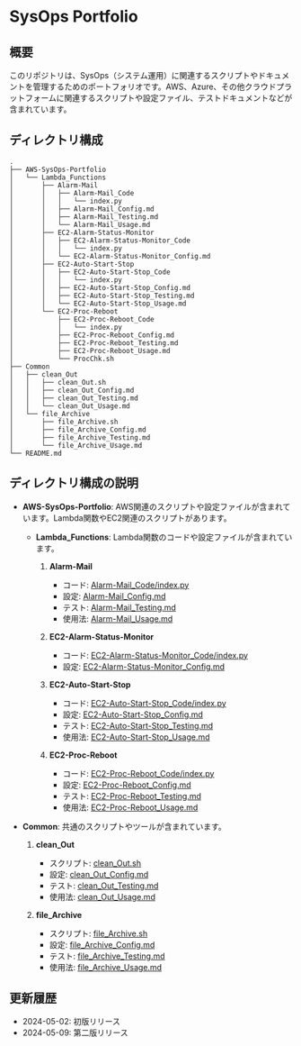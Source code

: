 # SysOps Portfolio

## 概要

このリポジトリは、SysOps（システム運用）に関連するスクリプトやドキュメントを管理するためのポートフォリオです。AWS、Azure、その他クラウドプラットフォームに関連するスクリプトや設定ファイル、テストドキュメントなどが含まれています。

## ディレクトリ構成
```
.
├── AWS-SysOps-Portfolio
│   └── Lambda_Functions
│       ├── Alarm-Mail
│       │   ├── Alarm-Mail_Code
│       │   │   └── index.py
│       │   ├── Alarm-Mail_Config.md
│       │   ├── Alarm-Mail_Testing.md
│       │   └── Alarm-Mail_Usage.md
│       ├── EC2-Alarm-Status-Monitor
│       │   ├── EC2-Alarm-Status-Monitor_Code
│       │   │   └── index.py
│       │   └── EC2-Alarm-Status-Monitor_Config.md
│       ├── EC2-Auto-Start-Stop
│       │   ├── EC2-Auto-Start-Stop_Code
│       │   │   └── index.py
│       │   ├── EC2-Auto-Start-Stop_Config.md
│       │   ├── EC2-Auto-Start-Stop_Testing.md
│       │   └── EC2-Auto-Start-Stop_Usage.md
│       └── EC2-Proc-Reboot
│           ├── EC2-Proc-Reboot_Code
│           │   └── index.py
│           ├── EC2-Proc-Reboot_Config.md
│           ├── EC2-Proc-Reboot_Testing.md
│           ├── EC2-Proc-Reboot_Usage.md
│           └── ProcChk.sh
├── Common
│   ├── clean_Out
│   │   ├── clean_Out.sh
│   │   ├── clean_Out_Config.md
│   │   ├── clean_Out_Testing.md
│   │   └── clean_Out_Usage.md
│   └── file_Archive
│       ├── file_Archive.sh
│       ├── file_Archive_Config.md
│       ├── file_Archive_Testing.md
│       └── file_Archive_Usage.md
└── README.md
```

## ディレクトリ構成の説明

- **AWS-SysOps-Portfolio**: AWS関連のスクリプトや設定ファイルが含まれています。Lambda関数やEC2関連のスクリプトがあります。
  - **Lambda_Functions**: Lambda関数のコードや設定ファイルが含まれています。
    1. **Alarm-Mail**
        - コード: [Alarm-Mail_Code/index.py](AWS-SysOps-Portfolio/Lambda_Functions/Alarm-Mail/Alarm-Mail_Code/index.py)
        - 設定: [Alarm-Mail_Config.md](AWS-SysOps-Portfolio/Lambda_Functions/Alarm-Mail/Alarm-Mail_Config.md)
        - テスト: [Alarm-Mail_Testing.md](AWS-SysOps-Portfolio/Lambda_Functions/Alarm-Mail/Alarm-Mail_Testing.md)
        - 使用法: [Alarm-Mail_Usage.md](AWS-SysOps-Portfolio/Lambda_Functions/Alarm-Mail/Alarm-Mail_Usage.md)

    2. **EC2-Alarm-Status-Monitor**
        - コード: [EC2-Alarm-Status-Monitor_Code/index.py](AWS-SysOps-Portfolio/Lambda_Functions/EC2-Alarm-Status-Monitor/EC2-Alarm-Status-Monitor_Code/index.py)
        - 設定: [EC2-Alarm-Status-Monitor_Config.md](AWS-SysOps-Portfolio/Lambda_Functions/EC2-Alarm-Status-Monitor/EC2-Alarm-Status-Monitor_Config.md)

    3. **EC2-Auto-Start-Stop**
        - コード: [EC2-Auto-Start-Stop_Code/index.py](AWS-SysOps-Portfolio/Lambda_Functions/EC2-Auto-Start-Stop/EC2-Auto-Start-Stop_Code/index.py)
        - 設定: [EC2-Auto-Start-Stop_Config.md](AWS-SysOps-Portfolio/Lambda_Functions/EC2-Auto-Start-Stop/EC2-Auto-Start-Stop_Config.md)
        - テスト: [EC2-Auto-Start-Stop_Testing.md](AWS-SysOps-Portfolio/Lambda_Functions/EC2-Auto-Start-Stop/EC2-Auto-Start-Stop_Testing.md)
        - 使用法: [EC2-Auto-Start-Stop_Usage.md](AWS-SysOps-Portfolio/Lambda_Functions/EC2-Auto-Start-Stop/EC2-Auto-Start-Stop_Usage.md)

    4. **EC2-Proc-Reboot**
        - コード: [EC2-Proc-Reboot_Code/index.py](AWS-SysOps-Portfolio/Lambda_Functions/EC2-Proc-Reboot/EC2-Proc-Reboot_Code/index.py)
        - 設定: [EC2-Proc-Reboot_Config.md](AWS-SysOps-Portfolio/Lambda_Functions/EC2-Proc-Reboot/EC2-Proc-Reboot_Config.md)
        - テスト: [EC2-Proc-Reboot_Testing.md](AWS-SysOps-Portfolio/Lambda_Functions/EC2-Proc-Reboot/EC2-Proc-Reboot_Testing.md)
        - 使用法: [EC2-Proc-Reboot_Usage.md](AWS-SysOps-Portfolio/Lambda_Functions/EC2-Proc-Reboot/EC2-Proc-Reboot_Usage.md)

- **Common**: 共通のスクリプトやツールが含まれています。
    1. **clean_Out**
        - スクリプト: [clean_Out.sh](Common/clean_Out/clean_Out.sh)
        - 設定: [clean_Out_Config.md](Common/clean_Out/clean_Out_Config.md)
        - テスト: [clean_Out_Testing.md](Common/clean_Out/clean_Out_Testing.md)
        - 使用法: [clean_Out_Usage.md](Common/clean_Out/clean_Out_Usage.md)

    2. **file_Archive**
        - スクリプト: [file_Archive.sh](Common/file_Archive/file_Archive.sh)
        - 設定: [file_Archive_Config.md](Common/file_Archive/file_Archive_Config.md)
        - テスト: [file_Archive_Testing.md](Common/file_Archive/file_Archive_Testing.md)
        - 使用法: [file_Archive_Usage.md](Common/file_Archive/file_Archive_Usage.md)

## 更新履歴

- 2024-05-02: 初版リリース
- 2024-05-09: 第二版リリース
